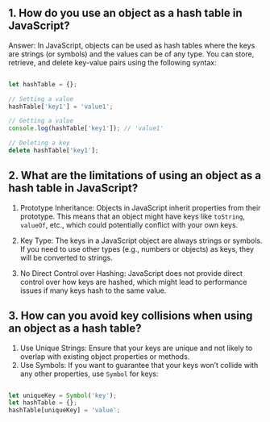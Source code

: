 ## 1. How do you use an object as a hash table in JavaScript?

Answer: In JavaScript, objects can be used as hash tables where the keys are strings (or symbols) and the values can be of any type. You can store, retrieve, and delete key-value pairs using the following syntax:

```javascript

let hashTable = {};

// Setting a value
hashTable['key1'] = 'value1';

// Getting a value
console.log(hashTable['key1']); // 'value1'

// Deleting a key
delete hashTable['key1'];

```
## 2. What are the limitations of using an object as a hash table in JavaScript?

1. Prototype Inheritance: Objects in JavaScript inherit properties from their prototype. This means that an object might have keys like `toString`, `valueOf`, etc., which could potentially conflict with your own keys.

2. Key Type: The keys in a JavaScript object are always strings or symbols. If you need to use other types (e.g., numbers or objects) as keys, they will be converted to strings.

3. No Direct Control over Hashing: JavaScript does not provide direct control over how keys are hashed, which might lead to performance issues if many keys hash to the same value.



## 3. How can you avoid key collisions when using an object as a hash table?

1. Use Unique Strings: Ensure that your keys are unique and not likely to overlap with existing object properties or methods.
2. Use Symbols: If you want to guarantee that your keys won’t collide with any other properties, use `Symbol` for keys:

```javascript

let uniqueKey = Symbol('key');
let hashTable = {};
hashTable[uniqueKey] = 'value';

```












